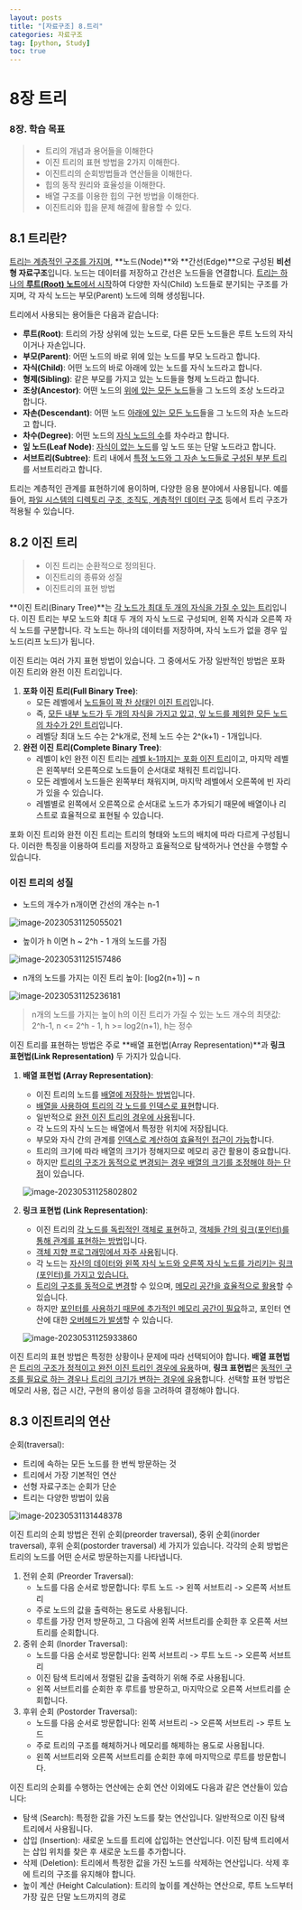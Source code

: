 ```yaml
---
layout: posts
title: "[자료구조] 8.트리"
categories: 자료구조
tag: [python, Study]
toc: true
---
```


# 8장 트리

### 8장. 학습 목표

> - 트리의 개념과 용어들을 이해한다
> - 이진 트리의 표현 방법을 2가지 이해한다.
> - 이진트리의 순회방법들과 연산들을 이해한다.
> - 힙의 동작 원리와 효율성을 이해한다.
> - 배열 구조를 이용한 힙의 구현 방법을 이해한다.
> - 이진트리와 힙을 문제 해결에 활용할 수 있다.

## 8.1 트리란?

<u>트리는 계층적인 구조를 가지며</u>, **노드(Node)**와 **간선(Edge)**으로 구성된 **비선형 자료구조**입니다. 노드는 데이터를 저장하고 간선은 노드들을 연결합니다. <u>트리는 하나의 **루트(Root) 노드**에서 시작</u>하여 다양한 자식(Child) 노드들로 분기되는 구조를 가지며, 각 자식 노드는 부모(Parent) 노드에 의해 생성됩니다.

트리에서 사용되는 용어들은 다음과 같습니다:

- **루트(Root)**: 트리의 가장 상위에 있는 노드로, 다른 모든 노드들은 루트 노드의 자식이거나 자손입니다.
- **부모(Parent)**: 어떤 노드의 바로 위에 있는 노드를 부모 노드라고 합니다.
- **자식(Child)**: 어떤 노드의 바로 아래에 있는 노드를 자식 노드라고 합니다.
- **형제(Sibling)**: 같은 부모를 가지고 있는 노드들을 형제 노드라고 합니다.
- **조상(Ancestor)**: 어떤 노드의 <u>위에 있는 모든 노드</u>들을 그 노드의 조상 노드라고 합니다.
- **자손(Descendant)**: 어떤 노드 <u>아래에 있는 모든 노드</u>들을 그 노드의 자손 노드라고 합니다.
- **차수(Degree)**: 어떤 노드의 <u>자식 노드의 수</u>를 차수라고 합니다.
- **잎 노드(Leaf Node)**: <u>자식이 없는 노드</u>를 잎 노드 또는 단말 노드라고 합니다.
- **서브트리(Subtree)**: 트리 내에서 <u>특정 노드와 그 자손 노드들로 구성된 부분 트리</u>를 서브트리라고 합니다.

트리는 계층적인 관계를 표현하기에 용이하며, 다양한 응용 분야에서 사용됩니다. 예를 들어, <u>파일 시스템의 디렉토리 구조, 조직도, 계층적인 데이터 구조</u> 등에서 트리 구조가 적용될 수 있습니다.

## 8.2 이진 트리

> - 이진 트리는 순환적으로 정의된다.
> - 이진트리의 종류와 성질
> - 이진트리의 표현 방법

**이진 트리(Binary Tree)**는 <u>각 노드가 최대 두 개의 자식을 가질 수 있는 트리</u>입니다. 이진 트리는 부모 노드와 최대 두 개의 자식 노드로 구성되며, 왼쪽 자식과 오른쪽 자식 노드를 구분합니다. 각 노드는 하나의 데이터를 저장하며, 자식 노드가 없을 경우 잎 노드(리프 노드)가 됩니다.

이진 트리는 여러 가지 표현 방법이 있습니다. 그 중에서도 가장 일반적인 방법은 포화 이진 트리와 완전 이진 트리입니다.

1. **포화 이진 트리(Full Binary Tree)**:
   - 모든 레벨에서 <u>노드들이 꽉 찬 상태인 이진 트리</u>입니다.
   - 즉, <u>모든 내부 노드가 두 개의 자식을 가지고 있고, 잎 노드를 제외한 모든 노드의 차수가 2인 트리</u>입니다.
   - 레벨당 최대 노드 수는 2^k개로, 전체 노드 수는 2^(k+1) - 1개입니다.
2. **완전 이진 트리(Complete Binary Tree)**:
   - 레벨이 k인 완전 이진 트리는 <u>레벨 k-1까지는 포화 이진 트리</u>이고, 마지막 레벨은 왼쪽부터 오른쪽으로 노드들이 순서대로 채워진 트리입니다.
   - 모든 레벨에서 노드들은 왼쪽부터 채워지며, 마지막 레벨에서 오른쪽에 빈 자리가 있을 수 있습니다.
   - 레벨별로 왼쪽에서 오른쪽으로 순서대로 노드가 추가되기 때문에 배열이나 리스트로 효율적으로 표현될 수 있습니다.

포화 이진 트리와 완전 이진 트리는 트리의 형태와 노드의 배치에 따라 다르게 구성됩니다. 이러한 특징을 이용하여 트리를 저장하고 효율적으로 탐색하거나 연산을 수행할 수 있습니다.

### 이진 트리의 성질

- 노드의 개수가 n개이면 간선의 개수는 n-1

![image-20230531125055021](../images2023-05-31-structure8/image-20230531125055021.png)

- 높이가 h 이면 h ~ 2^h - 1 개의 노드를 가짐

![image-20230531125157486](../images2023-05-31-structure8/image-20230531125157486.png)

- n개의 노드를 가지는 이진 트리 높이: [log2(n+1)] ~ n

![image-20230531125236181](../images2023-05-31-structure8/image-20230531125236181.png)

> n개의 노드를 가지는 높이 h의 이진 트리가 가질 수 있는 노드 개수의 최댓값: 2^h-1, n <= 2^h - 1, h >= log2(n+1), h는 정수

이진 트리를 표현하는 방법은 주로 **배열 표현법(Array Representation)**과 **링크 표현법(Link Representation)** 두 가지가 있습니다.

1. **배열 표현법 (Array Representation)**:

   - 이진 트리의 노드를 <u>배열에 저장하는 방법</u>입니다.
   - <u>배열을 사용하여 트리의 각 노드를 인덱스로 표현</u>합니다.
   - 일반적으로 <u>완전 이진 트리의 경우에 사용</u>됩니다.
   - 각 노드의 자식 노드는 배열에서 특정한 위치에 저장됩니다.
   - 부모와 자식 간의 관계를 <u>인덱스로 계산하여 효율적인 접근이 가능</u>합니다.
   - 트리의 크기에 따라 배열의 크기가 정해지므로 메모리 공간 활용이 중요합니다.
   - 하지만 <u>트리의 구조가 동적으로 변경되는 경우 배열의 크기를 조정해야 하는 단점</u>이 있습니다.

   ![image-20230531125802802](../images2023-05-31-structure8/image-20230531125802802.png)

2. **링크 표현법 (Link Representation)**:

   - 이진 트리의 <u>각 노드를 독립적인 객체로 표현</u>하고, <u>객체들 간의 링크(포인터)를 통해 관계를 표현하는 방법</u>입니다.
   - <u>객체 지향 프로그래밍에서 자주 사용</u>됩니다.
   - 각 노드는 <u>자신의 데이터와 왼쪽 자식 노드와 오른쪽 자식 노드를 가리키는 링크(포인터)를 가지고 있습니다.</u>
   - <u>트리의 구조를 동적으로 변경</u>할 수 있으며, <u>메모리 공간을 효율적으로 활용</u>할 수 있습니다.
   - 하지만 <u>포인터를 사용하기 때문에 추가적인 메모리 공간이 필요</u>하고, 포인터 연산에 대한 <u>오버헤드가 발생</u>할 수 있습니다.

   ![image-20230531125933860](../images2023-05-31-structure8/image-20230531125933860.png)

이진 트리의 표현 방법은 특정한 상황이나 문제에 따라 선택되어야 합니다. **배열 표현법**은 <u>트리의 구조가 정적이고 완전 이진 트리인 경우에 유용</u>하며, **링크 표현법**은 <u>동적인 구조를 필요로 하는 경우나 트리의 크기가 변하는 경우에 유용</u>합니다. 선택할 표현 방법은 메모리 사용, 접근 시간, 구현의 용이성 등을 고려하여 결정해야 합니다.

## 8.3 이진트리의 연산

순회(traversal):

- 트리에 속하는 모든 노드를 한 번씩 방문하는 것
- 트리에서 가장 기본적인 연산
- 선형 자료구조는 순회가 단순
- 트리는 다양한 방법이 있음

![image-20230531131448378](../images2023-05-31-structure8/image-20230531131448378.png)

이진 트리의 순회 방법은 전위 순회(preorder traversal), 중위 순회(inorder traversal), 후위 순회(postorder traversal) 세 가지가 있습니다. 각각의 순회 방법은 트리의 노드를 어떤 순서로 방문하는지를 나타냅니다.

1. 전위 순회 (Preorder Traversal):
   - 노드를 다음 순서로 방문합니다: 루트 노드 -> 왼쪽 서브트리 -> 오른쪽 서브트리
   - 주로 노드의 값을 출력하는 용도로 사용됩니다.
   - 루트를 가장 먼저 방문하고, 그 다음에 왼쪽 서브트리를 순회한 후 오른쪽 서브트리를 순회합니다.
2. 중위 순회 (Inorder Traversal):
   - 노드를 다음 순서로 방문합니다: 왼쪽 서브트리 -> 루트 노드 -> 오른쪽 서브트리
   - 이진 탐색 트리에서 정렬된 값을 출력하기 위해 주로 사용됩니다.
   - 왼쪽 서브트리를 순회한 후 루트를 방문하고, 마지막으로 오른쪽 서브트리를 순회합니다.
3. 후위 순회 (Postorder Traversal):
   - 노드를 다음 순서로 방문합니다: 왼쪽 서브트리 -> 오른쪽 서브트리 -> 루트 노드
   - 주로 트리의 구조를 해체하거나 메모리를 해제하는 용도로 사용됩니다.
   - 왼쪽 서브트리와 오른쪽 서브트리를 순회한 후에 마지막으로 루트를 방문합니다.

이진 트리의 순회를 수행하는 연산에는 순회 연산 이외에도 다음과 같은 연산들이 있습니다:

- 탐색 (Search): 특정한 값을 가진 노드를 찾는 연산입니다. 일반적으로 이진 탐색 트리에서 사용됩니다.
- 삽입 (Insertion): 새로운 노드를 트리에 삽입하는 연산입니다. 이진 탐색 트리에서는 삽입 위치를 찾은 후 새로운 노드를 추가합니다.
- 삭제 (Deletion): 트리에서 특정한 값을 가진 노드를 삭제하는 연산입니다. 삭제 후에 트리의 구조를 유지해야 합니다.
- 높이 계산 (Height Calculation): 트리의 높이를 계산하는 연산으로, 루트 노드부터 가장 깊은 단말 노드까지의 경로
